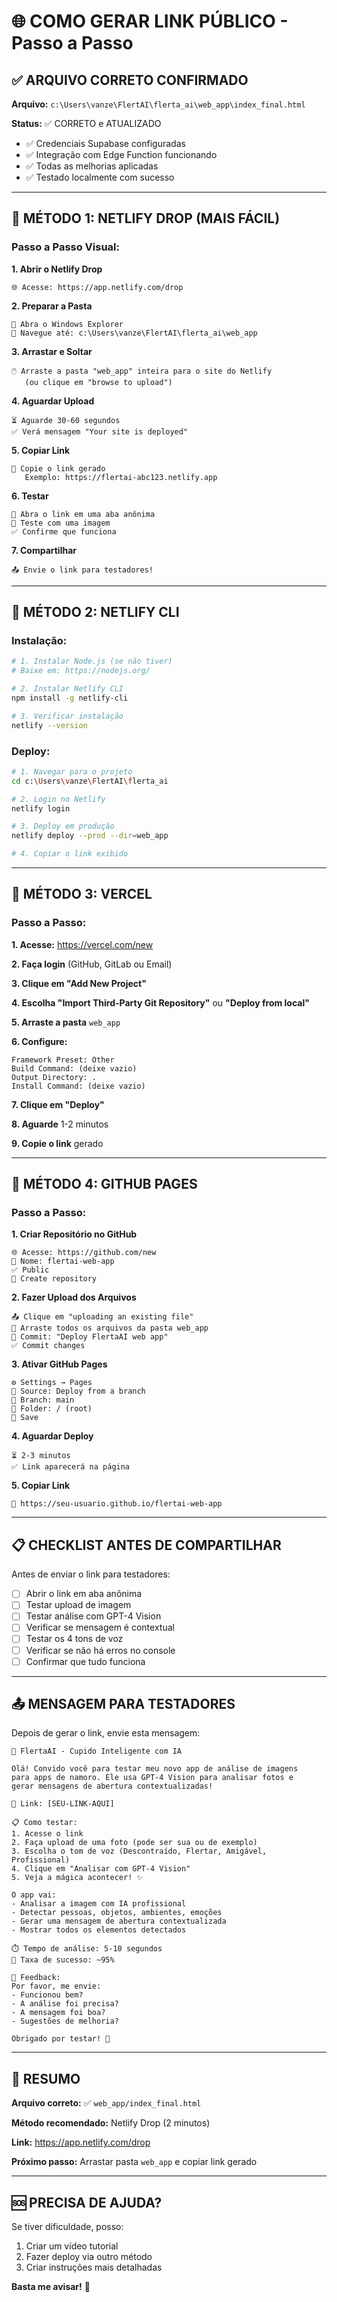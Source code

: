# 🌐 COMO GERAR LINK PÚBLICO - Passo a Passo

## ✅ ARQUIVO CORRETO CONFIRMADO

**Arquivo:** `c:\Users\vanze\FlertAI\flerta_ai\web_app\index_final.html`

**Status:** ✅ CORRETO e ATUALIZADO
- ✅ Credenciais Supabase configuradas
- ✅ Integração com Edge Function funcionando
- ✅ Todas as melhorias aplicadas
- ✅ Testado localmente com sucesso

---

## 🚀 MÉTODO 1: NETLIFY DROP (MAIS FÁCIL)

### **Passo a Passo Visual:**

**1. Abrir o Netlify Drop**
```
🌐 Acesse: https://app.netlify.com/drop
```

**2. Preparar a Pasta**
```
📁 Abra o Windows Explorer
📂 Navegue até: c:\Users\vanze\FlertAI\flerta_ai\web_app
```

**3. Arrastar e Soltar**
```
🖱️ Arraste a pasta "web_app" inteira para o site do Netlify
   (ou clique em "browse to upload")
```

**4. Aguardar Upload**
```
⏳ Aguarde 30-60 segundos
✅ Verá mensagem "Your site is deployed"
```

**5. Copiar Link**
```
🔗 Copie o link gerado
   Exemplo: https://flertai-abc123.netlify.app
```

**6. Testar**
```
🧪 Abra o link em uma aba anônima
📸 Teste com uma imagem
✅ Confirme que funciona
```

**7. Compartilhar**
```
📤 Envie o link para testadores!
```

---

## 🚀 MÉTODO 2: NETLIFY CLI

### **Instalação:**
```bash
# 1. Instalar Node.js (se não tiver)
# Baixe em: https://nodejs.org/

# 2. Instalar Netlify CLI
npm install -g netlify-cli

# 3. Verificar instalação
netlify --version
```

### **Deploy:**
```bash
# 1. Navegar para o projeto
cd c:\Users\vanze\FlertAI\flerta_ai

# 2. Login no Netlify
netlify login

# 3. Deploy em produção
netlify deploy --prod --dir=web_app

# 4. Copiar o link exibido
```

---

## 🚀 MÉTODO 3: VERCEL

### **Passo a Passo:**

**1. Acesse:** https://vercel.com/new

**2. Faça login** (GitHub, GitLab ou Email)

**3. Clique em "Add New Project"**

**4. Escolha "Import Third-Party Git Repository"** ou **"Deploy from local"**

**5. Arraste a pasta** `web_app`

**6. Configure:**
```
Framework Preset: Other
Build Command: (deixe vazio)
Output Directory: .
Install Command: (deixe vazio)
```

**7. Clique em "Deploy"**

**8. Aguarde** 1-2 minutos

**9. Copie o link** gerado

---

## 🚀 MÉTODO 4: GITHUB PAGES

### **Passo a Passo:**

**1. Criar Repositório no GitHub**
```
🌐 Acesse: https://github.com/new
📝 Nome: flertai-web-app
✅ Public
🚀 Create repository
```

**2. Fazer Upload dos Arquivos**
```
📤 Clique em "uploading an existing file"
📁 Arraste todos os arquivos da pasta web_app
💬 Commit: "Deploy FlertaAI web app"
✅ Commit changes
```

**3. Ativar GitHub Pages**
```
⚙️ Settings → Pages
📂 Source: Deploy from a branch
🌿 Branch: main
📁 Folder: / (root)
💾 Save
```

**4. Aguardar Deploy**
```
⏳ 2-3 minutos
✅ Link aparecerá na página
```

**5. Copiar Link**
```
🔗 https://seu-usuario.github.io/flertai-web-app
```

---

## 📋 CHECKLIST ANTES DE COMPARTILHAR

Antes de enviar o link para testadores:

- [ ] Abrir o link em aba anônima
- [ ] Testar upload de imagem
- [ ] Testar análise com GPT-4 Vision
- [ ] Verificar se mensagem é contextual
- [ ] Testar os 4 tons de voz
- [ ] Verificar se não há erros no console
- [ ] Confirmar que tudo funciona

---

## 📤 MENSAGEM PARA TESTADORES

Depois de gerar o link, envie esta mensagem:

```
🎉 FlertaAI - Cupido Inteligente com IA

Olá! Convido você para testar meu novo app de análise de imagens 
para apps de namoro. Ele usa GPT-4 Vision para analisar fotos e 
gerar mensagens de abertura contextualizadas!

🔗 Link: [SEU-LINK-AQUI]

📋 Como testar:
1. Acesse o link
2. Faça upload de uma foto (pode ser sua ou de exemplo)
3. Escolha o tom de voz (Descontraído, Flertar, Amigável, Profissional)
4. Clique em "Analisar com GPT-4 Vision"
5. Veja a mágica acontecer! ✨

O app vai:
- Analisar a imagem com IA profissional
- Detectar pessoas, objetos, ambientes, emoções
- Gerar uma mensagem de abertura contextualizada
- Mostrar todos os elementos detectados

⏱️ Tempo de análise: 5-10 segundos
🎯 Taxa de sucesso: ~95%

📝 Feedback:
Por favor, me envie:
- Funcionou bem?
- A análise foi precisa?
- A mensagem foi boa?
- Sugestões de melhoria?

Obrigado por testar! 🚀
```

---

## 🎯 RESUMO

**Arquivo correto:** ✅ `web_app/index_final.html`

**Método recomendado:** Netlify Drop (2 minutos)

**Link:** https://app.netlify.com/drop

**Próximo passo:** Arrastar pasta `web_app` e copiar link gerado

---

## 🆘 PRECISA DE AJUDA?

Se tiver dificuldade, posso:
1. Criar um vídeo tutorial
2. Fazer deploy via outro método
3. Criar instruções mais detalhadas

**Basta me avisar!** 🚀
